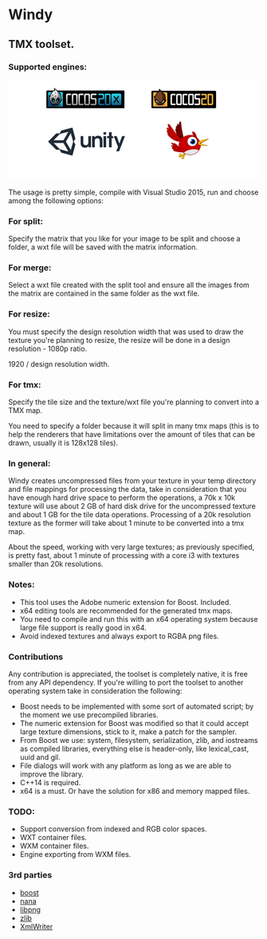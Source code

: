 # Windy
## TMX toolset.

### Supported engines:
![alt tag](https://raw.githubusercontent.com/greentwip/windy/master/readme_files/supported_engines.png)

The usage is pretty simple, compile with Visual Studio 2015, run and choose among the following options:

### For split:
Specify the matrix that you like for your image to be split and choose a folder, a wxt file will be saved with the matrix information.

### For merge:
Select a wxt file created with the split tool and ensure all the images from the matrix are contained in the same folder as the wxt file.

### For resize:
You must specify the design resolution width that was used to draw the texture you're planning to resize, the resize will be done in a design resolution - 1080p ratio.

1920 / design resolution width.

### For tmx:
Specify the tile size and the texture/wxt file you're planning to convert into a TMX map.

You need to specify a folder because it will split in many tmx maps (this is to help the renderers that have limitations over the amount of tiles that can be drawn, usually it is 128x128 tiles).

### In general:
Windy creates uncompressed files from your texture in your temp directory and file mappings for processing the data, take in consideration that you have enough hard drive space to perform the operations, a 70k x 10k texture will use about 2 GB of hard disk drive for the uncompressed texture and about 1 GB for the tile data operations. Processing of a 20k resolution texture as the former will take about 1 minute to be converted into a tmx map.

About the speed, working with very large textures; as previously specified, is pretty fast, about 1 minute of processing with a core i3 with textures smaller than 20k resolutions.

### Notes:
* This tool uses the Adobe numeric extension for Boost. Included.
* x64 editing tools are recommended for the generated tmx maps.
* You need to compile and run this with an x64 operating system because large file support is really good in x64.
* Avoid indexed textures and always export to RGBA png files.

### Contributions
Any contribution is appreciated, the toolset is completely native, it is free from any API dependency.
If you're willing to port the toolset to another operating system take in consideration the following:

* Boost needs to be implemented with some sort of automated script; by the moment we use precompiled libraries.  
* The numeric extension for Boost was modified so that it could accept large texture dimensions, stick to it, make a patch for the sampler.
* From Boost we use: system, filesystem, serialization, zlib, and iostreams as compiled libraries, everything else is header-only, like lexical_cast, uuid and gil.
* File dialogs will work with any platform as long as we are able to improve the library.
* C++14 is required.
* x64 is a must. Or have the solution for x86 and memory mapped files.

### TODO:
* Support conversion from indexed and RGB color spaces.
* WXT container files.
* WXM container files.
* Engine exporting from WXM files.

### 3rd parties
* [boost](http://www.boost.org/)
* [nana](http://www.nanapro.org)
* [libpng](http://libpng.org/pub/png/libpng.html)
* [zlib](http://zlib.net/)
* [XmlWriter](http://www.codeproject.com/Articles/5588/Simple-C-class-for-XML-writing)
